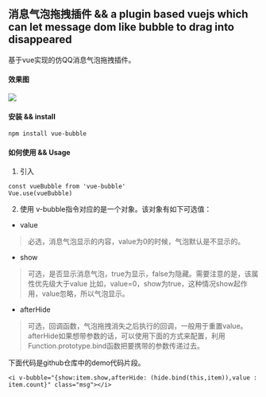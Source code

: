 ## 消息气泡拖拽插件 && a plugin based vuejs which can let message dom like bubble to drag into disappeared
基于vue实现的仿QQ消息气泡拖拽插件。
#### 效果图

![](http://ifanqi.me/img/vue-bubble/qipao.gif)

#### 安装 && install
```
npm install vue-bubble
```
#### 如何使用 && Usage
1. 引入
```
const vueBubble from 'vue-bubble'
Vue.use(vueBubble)
```
2. 使用
v-bubble指令对应的是一个对象。该对象有如下可选值：
* value
> 必选，消息气泡显示的内容，value为0的时候，气泡默认是不显示的。

* show
> 可选，是否显示消息气泡，true为显示，false为隐藏。需要注意的是，该属性优先级大于value
比如，value=0，show为true，这种情况show起作用，value忽略，所以气泡显示。

* afterHide
> 可选，回调函数，气泡拖拽消失之后执行的回调，一般用于重置value。afterHide如果想带参数的话，可以使用下面的方式来配置，利用Function.prototype.bind函数把要携带的参数传递过去。

下面代码是github仓库中的demo代码片段。

```
<i v-bubble="{show:item.show,afterHide: (hide.bind(this,item)),value : item.count}" class="msg"></i>
```
